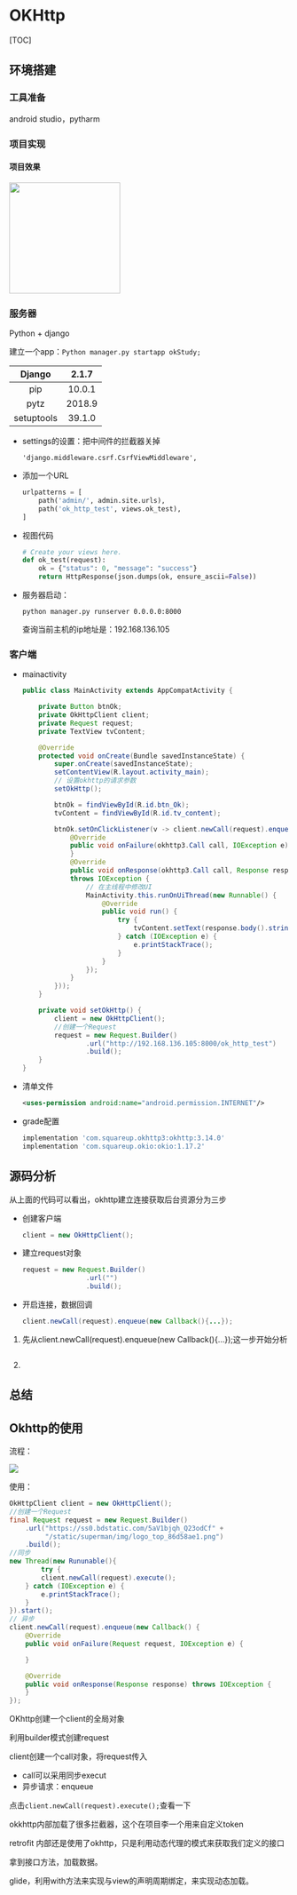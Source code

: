 # OKHttp

[TOC]



## 环境搭建

### 工具准备

android studio，pytharm 

### 项目实现

#### 项目效果

<img src="../picture/ok_result.png" width="200px"/>



### 服务器

Python + django

建立一个app：`Python manager.py startapp okStudy;`

|   Django   | 2.1.7  |
| :--------: | :----: |
|    pip     | 10.0.1 |
|    pytz    | 2018.9 |
| setuptools | 39.1.0 |

- settings的设置：把中间件的拦截器关掉

  ```
  'django.middleware.csrf.CsrfViewMiddleware',
  ```

- 添加一个URL

  ```python
  urlpatterns = [
      path('admin/', admin.site.urls),
      path('ok_http_test', views.ok_test),
  ]
  ```

- 视图代码

  ```python
  # Create your views here.
  def ok_test(request):
      ok = {"status": 0, "message": "success"}
      return HttpResponse(json.dumps(ok, ensure_ascii=False))
  ```

- 服务器启动：

  ```
  python manager.py runserver 0.0.0.0:8000
  ```

  查询当前主机的ip地址是：192.168.136.105



### 客户端

- mainactivity

  ```java
  public class MainActivity extends AppCompatActivity {
  
      private Button btnOk;
      private OkHttpClient client;
      private Request request;
      private TextView tvContent;
  
      @Override
      protected void onCreate(Bundle savedInstanceState) {
          super.onCreate(savedInstanceState);
          setContentView(R.layout.activity_main);
          // 设置okhttp的请求参数
          setOkHttp();
  
          btnOk = findViewById(R.id.btn_Ok);
          tvContent = findViewById(R.id.tv_content);
  
          btnOk.setOnClickListener(v -> client.newCall(request).enqueue(new Callback() {
              @Override
              public void onFailure(okhttp3.Call call, IOException e) {
              }
              @Override
              public void onResponse(okhttp3.Call call, Response response) 
              throws IOException {
                  // 在主线程中修改UI
                  MainActivity.this.runOnUiThread(new Runnable() {
                      @Override
                      public void run() {
                          try {
                              tvContent.setText(response.body().string());
                          } catch (IOException e) {
                              e.printStackTrace();
                          }
                      }
                  });
              }
          }));
      }
  
      private void setOkHttp() {
          client = new OkHttpClient();
          //创建一个Request
          request = new Request.Builder()
                  .url("http://192.168.136.105:8000/ok_http_test")
                  .build();
      }
  }
  
  ```

- 清单文件

  ```xml
  <uses-permission android:name="android.permission.INTERNET"/>
  ```

- grade配置

  ```groovy
  implementation 'com.squareup.okhttp3:okhttp:3.14.0'
  implementation 'com.squareup.okio:okio:1.17.2'
  ```

  



## 源码分析

从上面的代码可以看出，okhttp建立连接获取后台资源分为三步

- 创建客户端

  ```java
  client = new OkHttpClient();
  ```

- 建立request对象

  ```java
  request = new Request.Builder()
                  .url("")
                  .build();
  ```

- 开启连接，数据回调

  ```java
  client.newCall(request).enqueue(new Callback(){...});
  ```



1. 先从client.newCall(request).enqueue(new Callback(){...});这一步开始分析

   ```
   
   ```

   

2. 



## 总结





## Okhttp的使用







































流程：

<img src="../mind/okhttp.png" >



使用：

```java
OkHttpClient client = new OkHttpClient();
//创建一个Request
final Request request = new Request.Builder()
    .url("https://ss0.bdstatic.com/5aV1bjqh_Q23odCf" +
         "/static/superman/img/logo_top_86d58ae1.png")
    .build();
//同步
new Thread(new Rununable(){
        try {
        client.newCall(request).execute();
    } catch (IOException e) {
        e.printStackTrace();
    }
}).start();
// 异步
client.newCall(request).enqueue(new Callback() {
    @Override
    public void onFailure(Request request, IOException e) {

    }

    @Override
    public void onResponse(Response response) throws IOException {
    }
});
```

OKhttp创建一个client的全局对象

利用builder模式创建request

client创建一个call对象，将request传入

- call可以采用同步execut
- 异步请求：enqueue



点击`client.newCall(request).execute();`查看一下

okkhttp内部加载了很多拦截器，这个在项目李一个用来自定义token

retrofit  内部还是使用了okhttp，只是利用动态代理的模式来获取我们定义的接口

拿到接口方法，加载数据。





glide，利用with方法来实现与view的声明周期绑定，来实现动态加载。